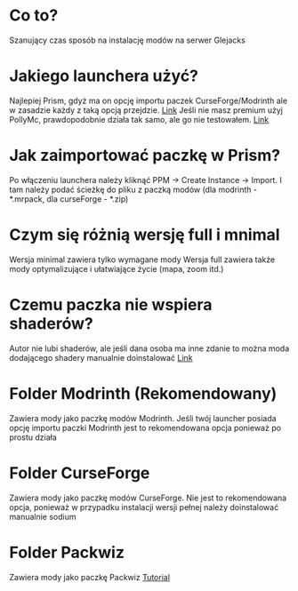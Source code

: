 # Co to?

Szanujący czas sposób na instalację modów na serwer Glejacks

# Jakiego launchera użyć?

Najlepiej Prism, gdyż ma on opcję importu paczek CurseForge/Modrinth ale w zasadzie każdy z taką opcją przejdzie. [Link](https://prismlauncher.org/#-2162)
Jeśli nie masz premium użyj PollyMc, prawdopodobnie działa tak samo, ale go nie testowałem. [Link](https://github.com/fn2006/PollyMC#67)

# Jak zaimportować paczkę w Prism?

Po włączeniu launchera należy kliknąć PPM -> Create Instance -> Import. I tam należy podać ścieżkę do pliku z paczką modów (dla modrinth - *.mrpack, dla curseForge - *.zip)

# Czym się różnią wersję full i mnimal

Wersja minimal zawiera tylko wymagane mody
Wersja full zawiera także mody optymalizujące i ułatwiające życie (mapa, zoom itd.)

# Czemu paczka nie wspiera shaderów?

Autor nie lubi shaderów, ale jeśli dana osoba ma inne zdanie to można moda dodającego shadery manualnie doinstalować
[Link](https://www.curseforge.com/minecraft/mc-mods/irisshaders#1438)

# Folder Modrinth (Rekomendowany)

Zawiera mody jako paczkę modów Modrinth. Jeśli twój launcher posiada opcję importu paczki Modrinth jest to rekomendowana opcja ponieważ po prostu działa

# Folder CurseForge

Zawiera mody jako paczkę modów CurseForge. Nie jest to rekomendowana opcja, ponieważ w przypadku instalacji wersji pełnej należy doinstalować manualnie sodium

# Folder Packwiz

Zawiera mody jako paczkę Packwiz
[Tutorial](https://packwiz.infra.link/tutorials/installing/packwiz-installer/)
